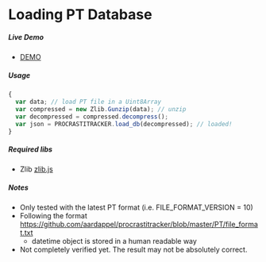 Loading PT Database
===================
##### Live Demo

 - [DEMO](https://easz.github.io/procrastitracker/tools/js/demo.html)

##### Usage

```js
{
  var data; // load PT file in a Uint8Array
  var compressed = new Zlib.Gunzip(data); // unzip
  var decompressed = compressed.decompress();
  var json = PROCRASTITRACKER.load_db(decompressed); // loaded!
}
```

##### Required libs

  - Zlib [zlib.js](https://github.com/imaya/zlib.js/)

##### Notes

  - Only tested with the latest PT format (i.e. FILE_FORMAT_VERSION = 10)
  - Following the format https://github.com/aardappel/procrastitracker/blob/master/PT/file_format.txt
    - datetime object is stored in a human readable way
  - Not completely verified yet. The result may not be absolutely correct.
